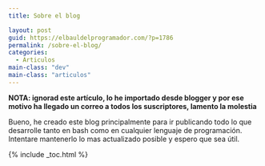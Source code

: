 ```yaml
---
title: Sobre el blog

layout: post
guid: https://elbauldelprogramador.com/?p=1786
permalink: /sobre-el-blog/
categories:
  - Articulos
main-class: "dev"
main-class: "articulos"
---
```

**NOTA: ignorad este artículo, lo he importado desde blogger y por ese motivo ha llegado un correo a todos los suscriptores, lamento la molestia**

Bueno, he creado este blog principalmente para ir publicando todo lo que desarrolle tanto en bash como en cualquier lenguaje de programación. Intentare mantenerlo lo mas actualizado posible y espero que sea útil.



{% include _toc.html %}
